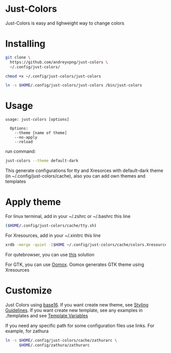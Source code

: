 Just-Colors
===========

Just-Colors is easy and lighweight way to change colors

# Installing

```bash
git clone \
  https://github.com/andreyvpng/just-colors \
  ~/.config/just-colors/

chmod +x ~/.config/just-colors/just-colors

ln -s $HOME/.config/just-colors/just-colors /bin/just-colors  
```

# Usage

```
usage: just-colors [options]

  Options:
    --theme [name of theme]
    --no-apply
    --reload
```

run command:

```bash
just-colors --theme default-dark
```

This generate configurations for tty and Xresorces with default-dark theme (in ~/.config/just-colors/cache), also you can add own themes and templates

# Apply theme

For linux terminal, add in your ~/.zshrc or ~/.bashrc this line

```bash
($HOME/.config/just-colors/cache/tty.sh)
```

For Xresources, add in your ~/.xinitrc this line

```bash
xrdb -merge -quiet -I$HOME ~/.config/just-colors/cache/colors.Xresources
```

For qutebrowser, you can use [this](https://gist.github.com/andreyvpng/62291eee5df64fb700b33f66eb2ec0ed) solution

For GTK, you can use [Oomox](https://github.com/themix-project/oomox). Oomox generates GTK theme using Xresources


# Customize

Just Colors using [base16](https://github.com/chriskempson/base16). If you want create new theme, see [Styling Guidelines](https://github.com/chriskempson/base16/blob/master/styling.md). If you want create new template, see any examples in ./templates and see [Template Variables](https://github.com/chriskempson/base16/blob/master/builder.md#template-variables)


If you need any specific path for some configuration files use links. For example, for zathura
```bash
ln -s $HOME/.config/just-colors/cache/zathurarc \
      $HOME/.config/zathura/zathurarc
```
